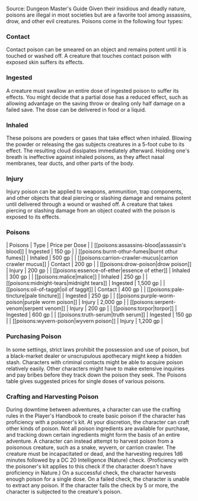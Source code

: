 Source: Dungeon Master's Guide
Given their insidious and deadly nature, poisons are illegal in most societies but are a favorite tool among assassins, drow, and other evil creatures.
Poisons come in the following four types:
### Contact
Contact poison can be smeared on an object and remains potent until it is touched or washed off. A creature that touches contact poison with exposed skin suffers its effects.
### Ingested
A creature must swallow an entire dose of ingested poison to suffer its effects. You might decide that a partial dose has a reduced effect, such as allowing advantage on the saving throw or dealing only half damage on a failed save. The dose can be delivered in food or a liquid.
### Inhaled
These poisons are powders or gases that take effect when inhaled. Blowing the powder or releasing the gas subjects creatures in a 5-foot cube to its effect. The resulting cloud dissipates immediately afterward. Holding one's breath is ineffective against inhaled poisons, as they affect nasal membranes, tear ducts, and other parts of the body.
### Injury
Injury poison can be applied to weapons, ammunition, trap components, and other objects that deal piercing or slashing damage and remains potent until delivered through a wound or washed off. A creature that takes piercing or slashing damage from an object coated with the poison is exposed to its effects.
### Poisons
| Poisons | Type | Price per Dose |
| [[poisons:assassins-blood|assassin's blood]] | Ingested | 150 gp |
| [[poisons:burnt-othur-fumes|burnt othur fumes]] | Inhaled | 500 gp |
| [[poisons:carrion-crawler-mucus|carrion crawler mucus]] | Contact | 200 gp |
| [[poisons:drow-poison|drow poison]] | Injury | 200 gp |
| [[poisons:essence-of-ether|essence of ether]] | Inhaled | 300 gp |
| [[poisons:malice|malice]] | Inhaled | 250 gp |
| [[poisons:midnight-tears|midnight tears]] | Ingested | 1,500 gp |
| [[poisons:oil-of-taggit|oil of taggit]] | Contact | 400 gp |
| [[poisons:pale-tincture|pale tincture]] | Ingested | 250 gp |
| [[poisons:purple-worm-poison|purple worm poison]] | Injury | 2,000 gp |
| [[poisons:serpent-venom|serpent venom]] | Injury | 200 gp |
| [[poisons:torpor|torpor]] | Ingested | 600 gp |
| [[poisons:truth-serum|truth serum]] | Ingested | 150 gp |
| [[poisons:wyvern-poison|wyvern poison]] | Injury | 1,200 gp |
### Purchasing Poison
In some settings, strict laws prohibit the possession and use of poison, but a black-market dealer or unscrupulous apothecary might keep a hidden stash. Characters with criminal contacts might be able to acquire poison relatively easily. Other characters might have to make extensive inquiries and pay bribes before they track down the poison they seek.
The Poisons table gives suggested prices for single doses of various poisons.
### Crafting and Harvesting Poison
During downtime between adventures, a character can use the crafting rules in the Player's Handbook to create basic poison if the character has proficiency with a poisoner's kit. At your discretion, the character can craft other kinds of poison. Not all poison ingredients are available for purchase, and tracking down certain ingredients might form the basis of an entire adventure.
A character can instead attempt to harvest poison from a poisonous creature, such as a snake, wyvern, or carrion crawler. The creature must be incapacitated or dead, and the harvesting requires 1d6 minutes followed by a DC 20 Intelligence (Nature) check. (Proficiency with the poisoner's kit applies to this check if the character doesn't have proficiency in Nature.) On a successful check, the character harvests enough poison for a single dose. On a failed check, the character is unable to extract any poison. If the character fails the check by 5 or more, the character is subjected to the creature's poison.